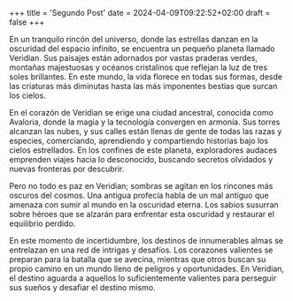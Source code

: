 +++
title = 'Segundo Post'
date = 2024-04-09T09:22:52+02:00
draft = false
+++

En un tranquilo rincón del universo, donde las estrellas danzan en la oscuridad del espacio infinito, se encuentra un pequeño planeta llamado Veridian. Sus paisajes están adornados por vastas praderas verdes, montañas majestuosas y océanos cristalinos que reflejan la luz de tres soles brillantes. En este mundo, la vida florece en todas sus formas, desde las criaturas más diminutas hasta las más imponentes bestias que surcan los cielos.

En el corazón de Veridian se erige una ciudad ancestral, conocida como Avaloria, donde la magia y la tecnología convergen en armonía. Sus torres alcanzan las nubes, y sus calles están llenas de gente de todas las razas y especies, comerciando, aprendiendo y compartiendo historias bajo los cielos estrellados. En los confines de este planeta, exploradores audaces emprenden viajes hacia lo desconocido, buscando secretos olvidados y nuevas fronteras por descubrir.

Pero no todo es paz en Veridian; sombras se agitan en los rincones más oscuros del cosmos. Una antigua profecía habla de un mal antiguo que amenaza con sumir al mundo en la oscuridad eterna. Los sabios susurran sobre héroes que se alzarán para enfrentar esta oscuridad y restaurar el equilibrio perdido.

En este momento de incertidumbre, los destinos de innumerables almas se entrelazan en una red de intrigas y desafíos. Los corazones valientes se preparan para la batalla que se avecina, mientras que otros buscan su propio camino en un mundo lleno de peligros y oportunidades. En Veridian, el destino aguarda a aquellos lo suficientemente valientes para perseguir sus sueños y desafiar el destino mismo.